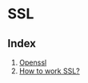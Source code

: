 <link rel="stylesheet" type="text/css" media="all" href="https://shlomo90.github.io/homepage.css" />

# SSL

## Index

1. [Openssl](openssl.md)
2. [How to work SSL?](how_to_work_ssl.md)
